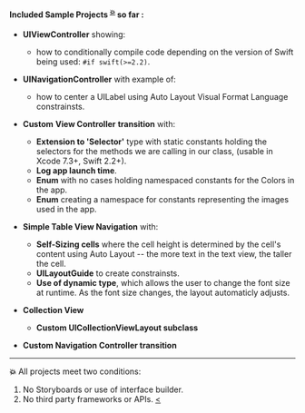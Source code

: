



#### Included Sample Projects   <sup id="a1">[:boom:](#f1)</sup> so far :

* **UIViewController** showing:
	* how to conditionally compile code depending on the version of Swift being used: ```#if swift(>=2.2)```. 
* **UINavigationController** with example of: 
	* how to center a UILabel using Auto Layout Visual Format Language constrainsts.
* **Custom** **View Controller** **transition** with:
	*  **Extension to 'Selector'** type with static constants holding the selectors for the methods we are calling in our class, (usable in Xcode 7.3+, Swift 2.2+).
	* **Log app launch time**.
	* **Enum** with no cases holding namespaced constants for the Colors in the app.
	* **Enum** creating a namespace for constants representing the images used in the app. 
* **Simple Table View Navigation** with:
	* **Self-Sizing cells** where the cell height is determined by the cell's content using Auto Layout -- the more text in the text view, the taller the cell.
	* **UILayoutGuide** to create constrainsts.
	* **Use of dynamic type**, which allows the user to change the font size at runtime. As the font size changes, the layout automaticly adjusts. 
* **Collection View**
	* **Custom UICollectionViewLayout subclass**

* **Custom Navigation Controller transition** 
          
----
<b id="f1">:boom:</b>
All projects meet two conditions: 
 1. No Storyboards or use of interface builder.
 2. No third party frameworks or APIs. [<](#a1) 

